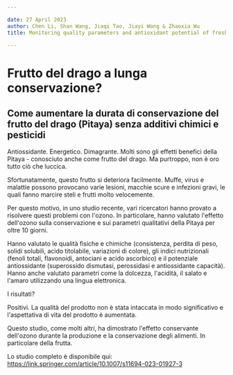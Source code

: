 ```yaml
---

date: 27 April 2023
author: Chen Li, Shan Wang, Jiaqi Tao, Jiayi Wang & Zhaoxia Wu
title: Monitoring quality parameters and antioxidant potential of fresh-cut red pitaya fruit treated with gaseous ozone using kinetic models

---
```


# Frutto del drago a lunga conservazione?

## Come aumentare la durata di conservazione del frutto del drago (Pitaya) senza additivi chimici e pesticidi

Antiossidante. Energetico. Dimagrante. Molti sono gli effetti benefici della Pitaya - conosciuto anche come frutto del drago. Ma purtroppo, non è oro tutto ciò che luccica.

Sfortunatamente, questo frutto si deteriora facilmente. Muffe, virus e malattie possono provocano varie lesioni, macchie scure e infezioni gravi, le quali fanno marcire steli e frutti molto velocemente.

Per questo motivo, in uno studio recente, vari ricercatori hanno provato a risolvere questi problemi con l'ozono. In particolare, hanno valutato l'effetto dell'ozono sulla conservazione e sui parametri qualitativi della Pitaya per oltre 10 giorni.

Hanno valutato le qualità fisiche e chimiche (consistenza, perdita di peso, solidi solubili, acido titolabile, variazioni di colore), gli indici nutrizionali (fenoli totali, flavonoidi, antociani e acido ascorbico) e il potenziale antiossidante (superossido dismutasi, perossidasi e antiossidante capacità). Hanno anche valutato parametri come la dolcezza, l'acidità, il salato e l'amaro utilizzando una lingua elettronica.

I risultati?

Positivi. La qualità del prodotto non è stata intaccata in modo significativo e l'aspettativa di vita del prodotto è aumentata.

Questo studio, come molti altri, ha dimostrato l'effetto conservante dell'ozono durante la produzione e la conservazione degli alimenti. In particolare della frutta.

Lo studio completo è disponibile qui: https://link.springer.com/article/10.1007/s11694-023-01927-3
